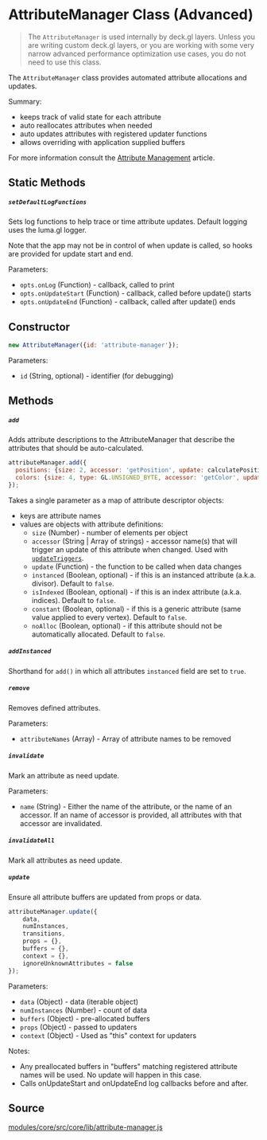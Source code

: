 # AttributeManager Class (Advanced)

> The `AttributeManager` is used internally by deck.gl layers. Unless you are writing custom deck.gl layers, or you are working with some very narrow advanced performance optimization use cases, you do not need to use this class.

The `AttributeManager` class provides automated attribute allocations and updates.

Summary:

* keeps track of valid state for each attribute
* auto reallocates attributes when needed
* auto updates attributes with registered updater functions
* allows overriding with application supplied buffers

For more information consult the [Attribute Management](/docs/developer-guide/attribute-management.md) article.


## Static Methods

##### `setDefaultLogFunctions`

Sets log functions to help trace or time attribute updates.
Default logging uses the luma.gl logger.

Note that the app may not be in control of when update is called,
so hooks are provided for update start and end.

Parameters:

* `opts.onLog` (Function) - callback, called to print
* `opts.onUpdateStart` (Function) - callback, called before update() starts
* `opts.onUpdateEnd` (Function) - callback, called after update() ends


## Constructor

```js
new AttributeManager({id: 'attribute-manager'});
```

Parameters:

* `id` (String, optional) - identifier (for debugging)


## Methods

##### `add`

Adds attribute descriptions to the AttributeManager that describe
the attributes that should be auto-calculated.

```js
attributeManager.add({
  positions: {size: 2, accessor: 'getPosition', update: calculatePositions},
  colors: {size: 4, type: GL.UNSIGNED_BYTE, accessor: 'getColor', update: calculateColors}
});
```

Takes a single parameter as a map of attribute descriptor objects:

* keys are attribute names
* values are objects with attribute definitions:
  + `size` (Number) - number of elements per object
  + `accessor` (String | Array of strings) - accessor name(s) that will
    trigger an update of this attribute when changed. Used with
    [`updateTriggers`](/docs/api-reference/layer.md#-updatetriggers-object-optional-).
  + `update` (Function) - the function to be called when data changes
  + `instanced` (Boolean, optional) - if this is an instanced attribute
    (a.k.a. divisor). Default to `false`.
  + `isIndexed` (Boolean, optional) - if this is an index attribute
    (a.k.a. indices). Default to `false`.
  + `constant` (Boolean, optional) - if this is a generic attribute
    (same value applied to every vertex). Default to `false`.
  + `noAlloc` (Boolean, optional) - if this attribute should not be
    automatically allocated. Default to `false`.

##### `addInstanced`

Shorthand for `add()` in which all attributes `instanced` field are set to `true`.


##### `remove`

Removes defined attributes.

Parameters:

* `attributeNames` (Array) - Array of attribute names to be removed


##### `invalidate`

Mark an attribute as need update.

Parameters:

* `name` (String) - Either the name of the attribute, or the name of an accessor. If an name of accessor is provided, all attributes with that accessor are invalidated.


##### `invalidateAll`

Mark all attributes as need update.


##### `update`

Ensure all attribute buffers are updated from props or data.

```js
attributeManager.update({
    data,
    numInstances,
    transitions,
    props = {},
    buffers = {},
    context = {},
    ignoreUnknownAttributes = false
});
```

Parameters:

* `data` (Object) - data (iterable object)
* `numInstances` (Number) - count of data
* `buffers` (Object) - pre-allocated buffers
* `props` (Object) - passed to updaters
* `context` (Object) - Used as "this" context for updaters

Notes:

* Any preallocated buffers in "buffers" matching registered attribute names will be used. No update will happen in this case.
* Calls onUpdateStart and onUpdateEnd log callbacks before and after.


## Source

[modules/core/src/core/lib/attribute-manager.js](https://github.com/uber/deck.gl/blob/master/modules/core/src/lib/attribute-manager.js)
